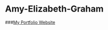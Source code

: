 # Amy-Elizabeth-Graham

###[My Portfolio Website](https://amygrahamie.github.io/Amy-Elizabeth-Graham/amy.html) 
